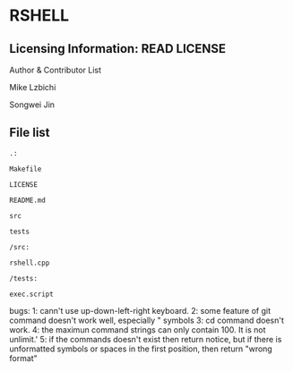 RSHELL 
===

Licensing Information: READ LICENSE
---

Author & Contributor List

Mike Lzbichi

Songwei Jin

File list
---
```
.:

Makefile

LICENSE

README.md

src

tests
```

```
/src:

rshell.cpp
```

```
/tests:

exec.script
```

bugs:
	1: cann't use up-down-left-right keyboard. 
	2: some feature of git command doesn't work well, especially " symbols
	3: cd command doesn't work.
	4: the maximun command strings can only contain 100. It is not unlimit.'	5: if the commands doesn't exist then return notice, but if there is unformatted symbols or spaces in the first position, then return "wrong format"
